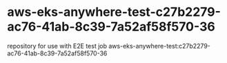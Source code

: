 # aws-eks-anywhere-test-c27b2279-ac76-41ab-8c39-7a52af58f570-36
repository for use with E2E test job aws-eks-anywhere-test:c27b2279-ac76-41ab-8c39-7a52af58f570-36
